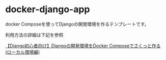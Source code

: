 # docker-django-app
docker Composeを使ってDjangoの開発環境を作るテンプレートです。

利用方法の詳細は下記を参照

[【Django初心者向け】Djangoの開発環境をDocker Composeでさくっと作る(ローカル環境編)](https://qiita.com/hayatek/items/56a895b3e3d85f8c9d1b)
